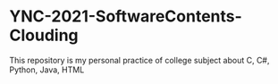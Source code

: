 # YNC-2021-SoftwareContents-Clouding
This repository is my personal practice of college subject about C, C#, Python, Java, HTML
